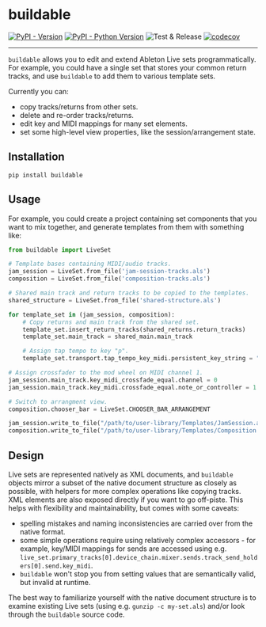 # buildable

[![PyPI - Version](https://img.shields.io/pypi/v/buildable.svg)](https://pypi.org/project/buildable)
[![PyPI - Python Version](https://img.shields.io/pypi/pyversions/buildable.svg)](https://pypi.org/project/buildable)
![Test & Release](https://github.com/kmontag/buildable/actions/workflows/test_and_release.yml/badge.svg?branch=main)
[![codecov](https://codecov.io/github/kmontag/alpax/graph/badge.svg?token=5C1JO6YTDL)](https://codecov.io/github/kmontag/buildable)

---

`buildable` allows you to edit and extend Ableton Live sets programmatically. For example, you could
have a single set that stores your common return tracks, and use `buildable` to add them to various
template sets.

Currently you can:

- copy tracks/returns from other sets.
- delete and re-order tracks/returns.
- edit key and MIDI mappings for many set elements.
- set some high-level view properties, like the session/arrangement state.

## Installation

```console
pip install buildable
```

## Usage

For example, you could create a project containing set components that you want to mix together, and
generate templates from them with something like:

```python
from buildable import LiveSet

# Template bases containing MIDI/audio tracks.
jam_session = LiveSet.from_file('jam-session-tracks.als')
composition = LiveSet.from_file('composition-tracks.als')

# Shared main track and return tracks to be copied to the templates.
shared_structure = LiveSet.from_file('shared-structure.als')

for template_set in (jam_session, composition):
    # Copy returns and main track from the shared set.
    template_set.insert_return_tracks(shared_returns.return_tracks)
    template_set.main_track = shared_main.main_track

    # Assign tap tempo to key "p".
    template_set.transport.tap_tempo_key_midi.persistent_key_string = "p"

# Assign crossfader to the mod wheel on MIDI channel 1.
jam_session.main_track.key_midi_crossfade_equal.channel = 0
jam_session.main_track.key_midi.crossfade_equal.note_or_controller = 1

# Switch to arrangment view.
composition.chooser_bar = LiveSet.CHOOSER_BAR_ARRANGEMENT

jam_session.write_to_file("/path/to/user-library/Templates/JamSession.als")
composition.write_to_file("/path/to/user-library/Templates/Composition.als")
```

## Design

Live sets are represented natively as XML documents, and `buildable` objects mirror a subset of the
native document structure as closely as possible, with helpers for more complex operations like
copying tracks. XML elements are also exposed directly if you want to go off-piste. This helps with
flexibility and maintainability, but comes with some caveats:

- spelling mistakes and naming inconsistencies are carried over from the native format.
- some simple operations require using relatively complex accessors - for example, key/MIDI mappings
  for sends are accessed using
  e.g. `live_set.primary_tracks[0].device_chain.mixer.sends.track_send_holders[0].send.key_midi`.
- `buildable` won't stop you from setting values that are semantically valid, but invalid at
  runtime.

The best way to familiarize yourself with the native document structure is to examine existing Live
sets (using e.g. `gunzip -c my-set.als`) and/or look through the `buildable` source code.
